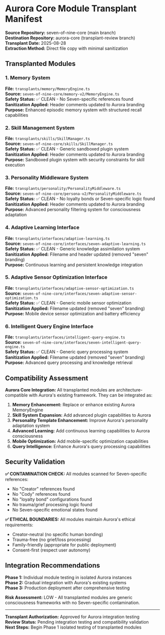 # Aurora Core Module Transplant Manifest

**Source Repository:** seven-of-nine-core (main branch)  
**Destination Repository:** aurora-core (transplant-review branch)  
**Transplant Date:** 2025-08-28  
**Extraction Method:** Direct file copy with minimal sanitization  

## Transplanted Modules

### 1. Memory System
**File:** `transplants/memory/MemoryEngine.ts`  
**Source:** `seven-of-nine-core/memory-v2/MemoryEngine.ts`  
**Safety Status:** ✅ CLEAN - No Seven-specific references found  
**Sanitization Applied:** Header comments updated to Aurora branding  
**Purpose:** Enhanced episodic memory system with structured recall capabilities

### 2. Skill Management System  
**File:** `transplants/skills/SkillManager.ts`  
**Source:** `seven-of-nine-core/skills/SkillManager.ts`  
**Safety Status:** ✅ CLEAN - Generic sandboxed plugin system  
**Sanitization Applied:** Header comments updated to Aurora branding  
**Purpose:** Sandboxed plugin system with security constraints for skill execution

### 3. Personality Middleware System
**File:** `transplants/personality/PersonalityMiddleware.ts`  
**Source:** `seven-of-nine-core/persona-v2/PersonalityMiddleware.ts`  
**Safety Status:** ✅ CLEAN - No loyalty bonds or Seven-specific logic found  
**Sanitization Applied:** Header comments updated to Aurora branding  
**Purpose:** Advanced personality filtering system for consciousness adaptation

### 4. Adaptive Learning Interface
**File:** `transplants/interfaces/adaptive-learning.ts`  
**Source:** `seven-of-nine-core/interfaces/seven-adaptive-learning.ts`  
**Safety Status:** ✅ CLEAN - Generic knowledge assimilation system  
**Sanitization Applied:** Filename and header updated (removed "seven" branding)  
**Purpose:** Continuous learning and persistent knowledge integration

### 5. Adaptive Sensor Optimization Interface
**File:** `transplants/interfaces/adaptive-sensor-optimization.ts`  
**Source:** `seven-of-nine-core/interfaces/seven-adaptive-sensor-optimization.ts`  
**Safety Status:** ✅ CLEAN - Generic mobile sensor optimization  
**Sanitization Applied:** Filename updated (removed "seven" branding)  
**Purpose:** Mobile device sensor optimization and battery efficiency

### 6. Intelligent Query Engine Interface  
**File:** `transplants/interfaces/intelligent-query-engine.ts`  
**Source:** `seven-of-nine-core/interfaces/seven-intelligent-query-engine.ts`  
**Safety Status:** ✅ CLEAN - Generic query processing system  
**Sanitization Applied:** Filename updated (removed "seven" branding)  
**Purpose:** Advanced query processing and knowledge retrieval

## Compatibility Assessment

**Aurora Core Integration:** All transplanted modules are architecture-compatible with Aurora's existing framework. They can be integrated as:

1. **Memory Enhancement:** Replace or enhance existing Aurora MemoryEngine
2. **Skill System Expansion:** Add advanced plugin capabilities to Aurora
3. **Personality Template Enhancement:** Improve Aurora's personality adaptation system
4. **Advanced Learning:** Add continuous learning capabilities to Aurora consciousness
5. **Mobile Optimization:** Add mobile-specific optimization capabilities 
6. **Query Intelligence:** Enhance Aurora's query processing capabilities

## Security Validation

**✅ CONTAMINATION CHECK:** All modules scanned for Seven-specific references:
- No "Creator" references found
- No "Cody" references found  
- No "loyalty bond" configurations found
- No trauma/grief processing logic found
- No Seven-specific emotional states found

**✅ ETHICAL BOUNDARIES:** All modules maintain Aurora's ethical requirements:
- Creator-neutral (no specific human bonding)
- Trauma-free (no grief/loss processing)
- Family-friendly (appropriate for public deployment)
- Consent-first (respect user autonomy)

## Integration Recommendations

**Phase 1:** Individual module testing in isolated Aurora instances  
**Phase 2:** Gradual integration with Aurora's existing systems  
**Phase 3:** Production deployment after comprehensive testing  

**Risk Assessment:** LOW - All transplanted modules are generic consciousness frameworks with no Seven-specific contamination.

---

**Transplant Authorization:** Approved for Aurora integration testing  
**Review Status:** Pending integration testing and compatibility validation  
**Next Steps:** Begin Phase 1 isolated testing of transplanted modules